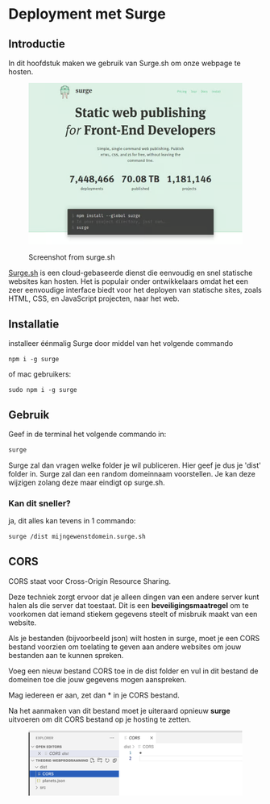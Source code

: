 # Deployment met Surge

## Introductie

In dit hoofdstuk maken we gebruik van Surge.sh om onze webpage te hosten.

<figure><img src="../../.gitbook/assets/image (2) (1).png" alt=""><figcaption><p>Screenshot from surge.sh</p></figcaption></figure>

[Surge.sh](https://www.surge.sh) is een cloud-gebaseerde dienst die eenvoudig en snel statische websites kan hosten. Het is populair onder ontwikkelaars omdat het een zeer eenvoudige interface biedt voor het deployen van statische sites, zoals HTML, CSS, en JavaScript projecten, naar het web.

## Installatie

installeer éénmalig Surge door middel van het volgende commando

```
npm i -g surge
```

of mac gebruikers:

```
sudo npm i -g surge
```

## Gebruik

Geef in de terminal het volgende commando in:&#x20;

```bash
surge
```

Surge zal dan vragen welke folder je wil publiceren. Hier geef je dus je 'dist' folder in. Surge zal dan een random domeinnaam voorstellen. Je kan deze wijzigen zolang deze maar eindigt op surge.sh.

### Kan dit sneller?

ja, dit alles kan tevens in 1 commando:&#x20;

```bash
surge /dist mijngewenstdomein.surge.sh
```

## CORS

CORS staat voor Cross-Origin Resource Sharing.

Deze techniek zorgt ervoor dat je alleen dingen van een andere server kunt halen als die server dat toestaat. Dit is een **beveiligingsmaatregel** om te voorkomen dat iemand stiekem gegevens steelt of misbruik maakt van een website.

Als je bestanden (bijvoorbeeld json) wilt hosten in surge, moet je een CORS bestand voorzien om toelating te geven aan andere websites om jouw bestanden aan te kunnen spreken.

Voeg een nieuw bestand CORS toe in de dist folder en vul in dit bestand de domeinen toe die jouw gegevens mogen aanspreken.

Mag iedereen er aan, zet dan \* in je CORS bestand.

Na het aanmaken van dit bestand moet je uiteraard opnieuw **surge** uitvoeren om dit CORS bestand op je hosting te zetten.

<figure><img src="../../.gitbook/assets/image001.png" alt=""><figcaption></figcaption></figure>
